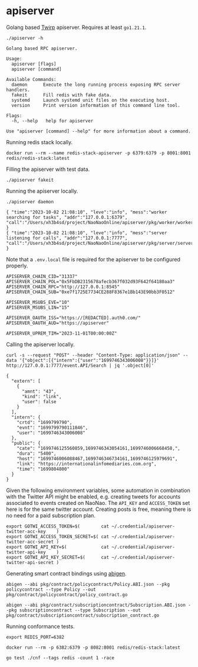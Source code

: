 # apiserver

Golang based [Twirp] apiserver. Requires at least `go1.21.1`.

```
./apiserver -h
```

```
Golang based RPC apiserver.

Usage:
  apiserver [flags]
  apiserver [command]

Available Commands:
  daemon      Execute the long running process exposing RPC server handlers.
  fakeit      Fill redis with fake data.
  systemd     Launch systemd unit files on the executing host.
  version     Print version information of this command line tool.

Flags:
  -h, --help   help for apiserver

Use "apiserver [command] --help" for more information about a command.
```



Running redis stack locally.

```
docker run --rm --name redis-stack-apiserver -p 6379:6379 -p 8001:8001 redis/redis-stack:latest
```



Filling the apiserver with test data.

```
./apiserver fakeit
```



Running the apiserver locally.

```
./apiserver daemon
```

```
{ "time":"2023-10-02 21:08:10", "leve":"info", "mess":"worker searching for tasks", "addr":"127.0.0.1:6379", "call":"/Users/xh3b4sd/project/NaoNaoOnline/apiserver/pkg/worker/worker.go:50" }
{ "time":"2023-10-02 21:08:10", "leve":"info", "mess":"server listening for calls", "addr":"127.0.0.1:7777", "call":"/Users/xh3b4sd/project/NaoNaoOnline/apiserver/pkg/server/server.go:69" }
```



Note that a `.env.local` file is required for the apiserver to be configured
properly.

```
APISERVER_CHAIN_CID="31337"
APISERVER_CHAIN_POL="0x5FbDB2315678afecb367f032d93F642f64180aa3"
APISERVER_CHAIN_RPC="http://127.0.0.1:8545"
APISERVER_CHAIN_SUB="0xe7f1725E7734CE288F8367e1Bb143E90bb3F0512"

APISERVER_MSUBS_EVE="10"
APISERVER_MSUBS_LIN="15"

APISERVER_OAUTH_ISS="https://[REDACTED].auth0.com/"
APISERVER_OAUTH_AUD="https://apiserver"

APISERVER_UPREM_TIM="2023-11-01T00:00:00Z"
```



Calling the apiserver locally.

```
curl -s --request "POST" --header "Content-Type: application/json" --data '{"object":[{"intern":{"user":"1699746343006008"}}]}' http://127.0.0.1:7777/event.API/Search | jq '.object[0]'
```

```
{
  "extern": [
    {
      "amnt": "43",
      "kind": "link",
      "user": false
    }
  ],
  "intern": {
    "crtd": "1699799790",
    "evnt": "1699799790111846",
    "user": "1699746343006008"
  },
  "public": {
    "cate": "1699746125560859,1699746343054161,1699746006668458,",
    "dura": "5400",
    "host": "1699746006088467,1699746346734161,1699746125979691",
    "link": "https://internationalinfomediaries.com.org",
    "time": "1699804800"
  }
}
```



Given the following environment variables, some automation in combination with
the Twitter API might be enabled, e.g. creating tweets for accounts associated
to events created on NaoNao. The `API_KEY` and `ACCESS_TOKEN` set here is for
the same twitter account. Creating posts is free, meaning there is no need for a
paid subscription plan.

```
export GOTWI_ACCESS_TOKEN=$(        cat ~/.credential/apiserver-twitter-acc-key    )
export GOTWI_ACCESS_TOKEN_SECRET=$( cat ~/.credential/apiserver-twitter-acc-secret )
export GOTWI_API_KEY=$(             cat ~/.credential/apiserver-twitter-api-key    )
export GOTWI_API_KEY_SECRET=$(      cat ~/.credential/apiserver-twitter-api-secret )
```



Generating smart contract bindings using [abigen].

```
abigen --abi pkg/contract/policycontract/Policy.ABI.json --pkg policycontract --type Policy --out pkg/contract/policycontract/policy_contract.go
```

```
abigen --abi pkg/contract/subscriptioncontract/Subscription.ABI.json --pkg subscriptioncontract --type Subscription --out pkg/contract/subscriptioncontract/subscription_contract.go
```


Running conformance tests.


```
export REDIS_PORT=6382
```

```
docker run --rm -p 6382:6379 -p 8082:8001 redis/redis-stack:latest
```

```
go test ./cnf --tags redis -count 1 -race
```



[abigen]: https://geth.ethereum.org/docs/tools/abigen
[Twirp]: https://github.com/twitchtv/twirp
